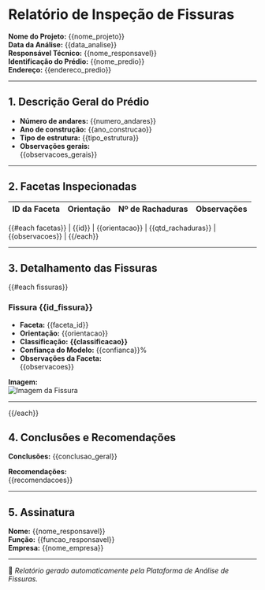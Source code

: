 #  Relatório de Inspeção de Fissuras

**Nome do Projeto:** {{nome_projeto}}  
**Data da Análise:** {{data_analise}}  
**Responsável Técnico:** {{nome_responsavel}}  
**Identificação do Prédio:** {{nome_predio}}  
**Endereço:** {{endereco_predio}}

---

## 1. Descrição Geral do Prédio

- **Número de andares:** {{numero_andares}}
- **Ano de construção:** {{ano_construcao}}
- **Tipo de estrutura:** {{tipo_estrutura}}
- **Observações gerais:**  
  {{observacoes_gerais}}

---

## 2. Facetas Inspecionadas

| ID da Faceta | Orientação | Nº de Rachaduras | Observações |
|--------------|------------|------------------|-------------|
{{#each facetas}}
| {{id}} | {{orientacao}} | {{qtd_rachaduras}} | {{observacoes}} |
{{/each}}

---

## 3. Detalhamento das Fissuras

{{#each fissuras}}
### Fissura {{id_fissura}}

- **Faceta:** {{faceta_id}}
- **Orientação:** {{orientacao}}
- **Classificação:** **{{classificacao}}**
- **Confiança do Modelo:** {{confianca}}%
- **Observações da Faceta:**  
  {{observacoes}}

**Imagem:**  
![Imagem da Fissura]({{caminho_imagem}})

---
{{/each}}

## 4. Conclusões e Recomendações

**Conclusões:**
{{conclusao_geral}}

**Recomendações:**  
{{recomendacoes}}

---

## 5. Assinatura

**Nome:** {{nome_responsavel}}  
**Função:** {{funcao_responsavel}}  
**Empresa:** {{nome_empresa}}

---

📄 *Relatório gerado automaticamente pela Plataforma de Análise de Fissuras.*
